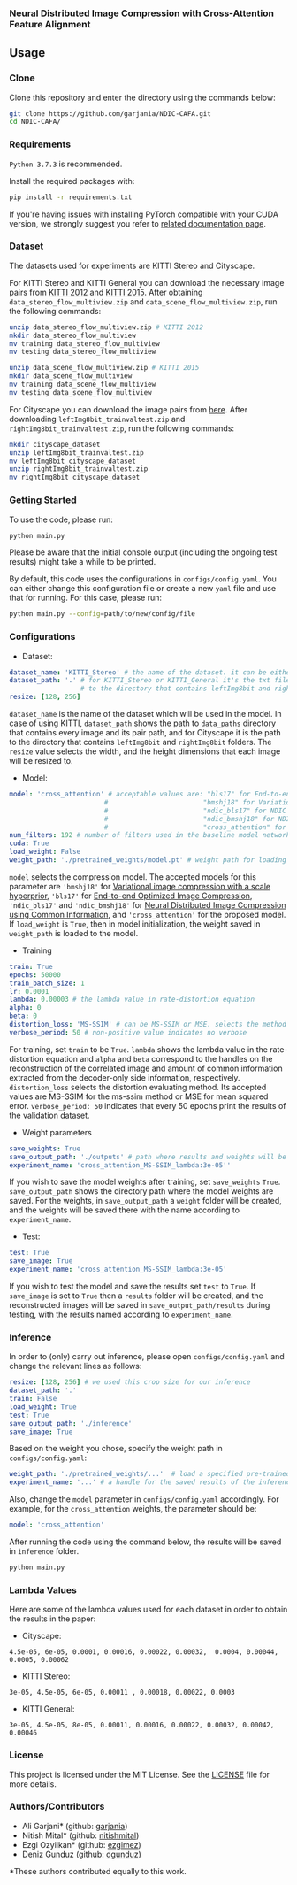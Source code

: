 ### Neural Distributed Image Compression with Cross-Attention Feature Alignment

## Usage
### Clone
Clone this repository and enter the directory using the commands below:
```bash
git clone https://github.com/garjania/NDIC-CAFA.git
cd NDIC-CAFA/
```

### Requirements
`Python 3.7.3` is recommended.

Install the required packages with:
```bash
pip install -r requirements.txt
```
If you're having issues with installing PyTorch compatible with your CUDA version, we strongly suggest you refer to [related documentation page](https://pytorch.org/get-started/previous-versions/).

### Dataset
The datasets used for experiments are KITTI Stereo and Cityscape.

For KITTI Stereo and KITTI General you can download the necessary image pairs from [KITTI 2012](http://www.cvlibs.net/download.php?file=data_stereo_flow_multiview.zip) and [KITTI 2015](http://www.cvlibs.net/download.php?file=data_scene_flow_multiview.zip). After obtaining `data_stereo_flow_multiview.zip` and `data_scene_flow_multiview.zip`, run the following commands:
```bash
unzip data_stereo_flow_multiview.zip # KITTI 2012
mkdir data_stereo_flow_multiview
mv training data_stereo_flow_multiview
mv testing data_stereo_flow_multiview

unzip data_scene_flow_multiview.zip # KITTI 2015
mkdir data_scene_flow_multiview
mv training data_scene_flow_multiview
mv testing data_scene_flow_multiview
```

For Cityscape you can download the image pairs from [here](https://www.cityscapes-dataset.com/downloads/). After downloading `leftImg8bit_trainvaltest.zip` and `rightImg8bit_trainvaltest.zip`, run the following commands:
```bash
mkdir cityscape_dataset
unzip leftImg8bit_trainvaltest.zip
mv leftImg8bit cityscape_dataset
unzip rightImg8bit_trainvaltest.zip
mv rightImg8bit cityscape_dataset
```

### Getting Started
To use the code, please run:
```bash
python main.py
```
Please be aware that the initial console output (including the ongoing test results) might take a while to be printed. 

By default, this code uses the configurations in `configs/config.yaml`. You can either change this configuration file or create a new `yaml` file and use that for running. For this case, please run:
```bash
python main.py --config=path/to/new/config/file
```
### Configurations

- Dataset:
```yaml
dataset_name: 'KITTI_Stereo' # the name of the dataset. it can be either KITTI_Stereo, KITTI_General or Cityscape
dataset_path: '.' # for KITTI_Stereo or KITTI_General it's the txt files containing the real path of the images, and for Cityscape it's the path
                  # to the directory that contains leftImg8bit and rightImg8bit folders
resize: [128, 256]
```

`dataset_name` is the name of the dataset which will be used in the model. In case of using KITTI, `dataset_path` shows the path to `data_paths` directory that contains every image and its pair path, and for Cityscape it is the path to the directory that contains `leftImg8bit` and `rightImg8bit` folders. The `resize` value selects the width, and the height dimensions that each image will be resized to.

- Model:
```yaml
model: 'cross_attention' # acceptable values are: "bls17" for End-to-end Optimized Image Compression by Ballé, et al.,
                        #                        "bmshj18" for Variational image compression with a scale hyperprior by Ballé, et al.,
                        #                        "ndic_bls17" for NDIC model with Balle2017 baseline,
                        #                        "ndic_bmshj18" for NDIC model with Balle2018 baseline, and
                        #                        "cross_attention" for the Cross Attention model with Balle2017 baseline.
num_filters: 192 # number of filters used in the baseline model network
cuda: True
load_weight: False
weight_path: './pretrained_weights/model.pt' # weight path for loading
```

`model` selects the compression model. The accepted models for this parameter are `'bmshj18'` for [Variational image compression with a scale hyperprior](https://arxiv.org/abs/1802.01436), `'bls17'` for [End-to-end Optimized Image Compression](https://arxiv.org/abs/1611.01704), 
`'ndic_bls17'` and `'ndic_bmshj18'` for [Neural Distributed Image Compression using Common Information](https://arxiv.org/abs/2106.11723), and `'cross_attention'` for the proposed model. If `load_weight` is `True`, then in model initialization, the weight saved in `weight_path` is loaded to the model.



- Training
```yaml
train: True
epochs: 50000
train_batch_size: 1
lr: 0.0001
lambda: 0.00003 # the lambda value in rate-distortion equation
alpha: 0
beta: 0
distortion_loss: 'MS-SSIM' # can be MS-SSIM or MSE. selects the method by which the distortion is calculated during training
verbose_period: 50 # non-positive value indicates no verbose
```

For training, set `train` to be `True`. `lambda` shows the lambda value in the rate-distortion equation and `alpha` and `beta` correspond to the handles on the reconstruction of the correlated image and amount of common information extracted from the decoder-only side information, respectively. `distortion_loss` selects the distortion evaluating method. Its accepted values are MS-SSIM for the ms-ssim method or MSE for mean squared error.
`verbose_period: 50` indicates that every 50 epochs print the results of the validation dataset.

- Weight parameters
```yaml
save_weights: True
save_output_path: './outputs' # path where results and weights will be saved
experiment_name: 'cross_attention_MS-SSIM_lambda:3e-05''
```

If you wish to save the model weights after training, set `save_weights` `True`. `save_output_path` shows the directory path where the model weights are saved.
For the weights, in `save_output_path` a `weight` folder will be created, and the weights will be saved there with the name according to `experiment_name`. 

- Test:
```yaml
test: True
save_image: True
experiment_name: 'cross_attention_MS-SSIM_lambda:3e-05'
```

If you wish to test the model and save the results set `test` to `True`. If `save_image` is set to `True` then a `results` folder will be created, and the reconstructed images will be saved in `save_output_path/results` during testing, with the results named according to `experiment_name`.


### Inference 

In order to (only) carry out inference, please open `configs/config.yaml` and change the relevant lines as follows:

```yaml
resize: [128, 256] # we used this crop size for our inference
dataset_path: '.'
train: False
load_weight: True
test: True
save_output_path: './inference' 
save_image: True 
``` 

Based on the weight you chose, specify the weight path in `configs/config.yaml`:

```yaml
weight_path: './pretrained_weights/...'  # load a specified pre-trained weight
experiment_name: '...' # a handle for the saved results of the inference
```

Also, change the `model` parameter in `configs/config.yaml` accordingly.
For example, for the `cross_attention` weights, the parameter should be: 

```yaml
model: 'cross_attention'
```

After running the code using the command below, the results will be saved in `inference` folder.
```bash
python main.py
```

### Lambda Values
Here are some of the lambda values used for each dataset in order to obtain the results in the paper:

- Cityscape:
```
4.5e-05, 6e-05, 0.0001, 0.00016, 0.00022, 0.00032,  0.0004, 0.00044, 0.0005, 0.00062
```

- KITTI Stereo:
```
3e-05, 4.5e-05, 6e-05, 0.00011 , 0.00018, 0.00022, 0.0003
```

- KITTI General:
```
3e-05, 4.5e-05, 8e-05, 0.00011, 0.00016, 0.00022, 0.00032, 0.00042, 0.00046
```

### License
This project is licensed under the MIT License. See the [LICENSE](LICENSE) file for more details.

### Authors/Contributors

* Ali Garjani* (github: [garjania](https://github.com/garjania))
* Nitish Mital* (github: [nitishmital](https://github.com/nitishmital))
* Ezgi Ozyilkan* (github: [ezgimez](https://github.com/ezgimez))
* Deniz Gunduz (github: [dgunduz](https://github.com/dgunduz))

*These authors contributed equally to this work.